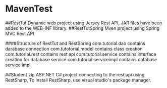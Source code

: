 # MavenTest
##RestTut
Dynamic web project using Jersey Rest API, JAR files have been added to the WEB-INF library.
##RestTutSpring
Mven project using Spring MVC Rest API

####Structure of RestTut and RestSpring
com.tutorial.dao contains darabase connection
com.tutotorial.model contains class creation
com.tutorial.rest contains rest api
com.tutorial.service contains interface creation for database service
com.tutorial.serviceimpl contains database service impl

##Student.zip
ASP.NET C# project connecting to the rest api using RestSharp,
To install RestSharp, use visual studio's package manager.
